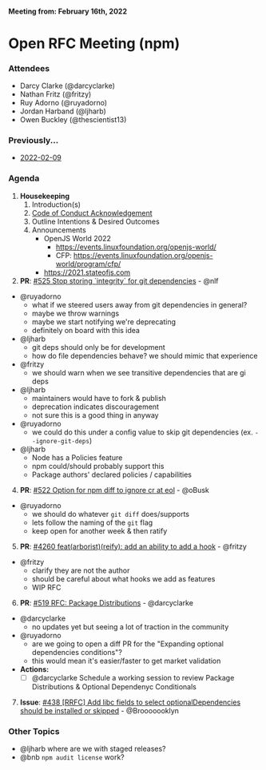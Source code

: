 #### Meeting from: February 16th, 2022

# Open RFC Meeting (npm)

### Attendees
- Darcy Clarke (@darcyclarke)
- Nathan Fritz (@fritzy)
- Ruy Adorno (@ruyadorno)
- Jordan Harband (@ljharb)
- Owen Buckley (@thescientist13)

### Previously...

- [2022-02-09](https://github.com/npm/rfcs/blob/main/meetings/2022-02-09.md)

### Agenda

1. **Housekeeping**
	1. Introduction(s)
	1. [Code of Conduct Acknowledgement](https://www.npmjs.com/policies/conduct)
	1. Outline Intentions & Desired Outcomes
	1. Announcements
	   - OpenJS World 2022 
	       - https://events.linuxfoundation.org/openjs-world/
	       - CFP: https://events.linuxfoundation.org/openjs-world/program/cfp/
       - https://2021.stateofjs.com
2. **PR**: [#525 Stop storing &#x60;integrity&#x60; for git dependencies](https://github.com/npm/rfcs/pull/525) - @nlf
  - @ruyadorno 
    - what if we steered users away from git dependencies in general? 
    - maybe we throw warnings
    - maybe we start notifying we're deprecating
    - definitely on board with this idea
  - @ljharb
    - git deps should only be for development
    - how do file dependencies behave? we should mimic that experience
  - @fritzy
    - we should warn when we see transitive dependencies that are gi deps
  - @ljharb
    - maintainers would have to fork & publish
    - deprecation indicates discouragement
    - not sure this is a good thing in anyway
  - @ruyadorno 
    - we could do this under a config value to skip git dependencies (ex. `--ignore-git-deps`) 
  - @ljharb
    - Node has a Policies feature
    - npm could/should probably support this
    - Package authors' declared policies / capabilities
4. **PR**: [#522 Option for npm diff to ignore cr at eol](https://github.com/npm/rfcs/pull/522) - @oBusk
  - @ruyadorno 
    - we should do whatever `git diff` does/supports
    - lets follow the naming of the `git` flag
    - keep open for another week & then ratify   
5. **PR**: [#4260 feat(arborist)(reify): add an ability to add a hook](https://github.com/npm/cli/pull/4260) - @fritzy
  - @fritzy
    - clarify they are not the author
    - should be careful about what hooks we add as features
    - WIP RFC
6. **PR**: [#519 RFC: Package Distributions](https://github.com/npm/rfcs/pull/519) - @darcyclarke
  - @darcyclarke
    - no updates yet but seeing a lot of traction in the community
  - @ruyadorno 
    - are we going to open a diff PR for the "Expanding optional dependencies conditions"?
    - this would mean it's easier/faster to get market validation
  - **Actions:**
    - [ ] @darcyclarke Schedule a working session to review Package Distributions & Optional Dependenyc Conditionals  
7. **Issue**: [#438 [RRFC] Add libc fields to select optionalDependencies should be installed or skipped](https://github.com/npm/rfcs/issues/438) - @Brooooooklyn

### Other Topics

- @ljharb where are we with staged releases?
- @bnb `npm audit license` work?
